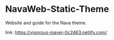 # NavaWeb-Static-Theme
Website and guide for the Nava theme.

link: https://vigorous-mayer-0c2463.netlify.com/
